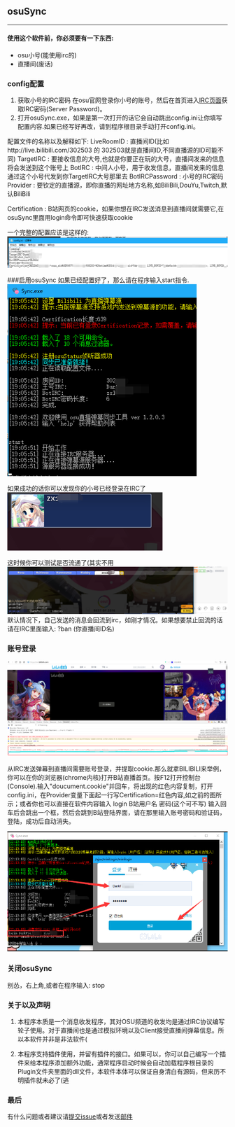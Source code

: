 ## osuSync 
----------------------------------
#### 使用这个软件前，你必须要有一下东西:<br>
*  osu小号(能使用irc的) <br>
*  直播间(废话) <br>


### config配置
1.	获取小号的IRC密码 
在osu官网登录你小号的账号，然后在首页进入[IRC页面](https://osu.ppy.sh/p/irc)获取IRC密码(Server Password)。
2. 打开osuSync.exe，如果是第一次打开的话它会自动跳出config.ini让你填写配置内容.如果已经写好再改，请到程序根目录手动打开config.ini。

配置文件的名称以及解释如下:
LiveRoomID : 直播间ID(比如http://live.bilibili.com/302503 的 302503就是直播间ID,不同直播源的ID可能不同)
TargetIRC : 要接收信息的大号,也就是你要正在玩的大号，直播间发来的信息将会发送到这个账号上
BotIRC : 中间人小号，用于收发信息，直播间发来的信息通过这个小号代发到你TargetIRC大号那里去
BotIRCPassword : 小号的IRC密码
Provider :  要钦定的直播源，即你直播的网址地方名称,如BiliBili,DouYu,Twitch,默认BiliBili

Certification : B站网页的cookie，如果你想在IRC发送消息到直播间就需要它,在osuSync里面用login命令即可快速获取cookie

一个完整的配置应该是这样的:
![Example](images/a.png)

###启用osuSync
如果已经配置好了，那么请在程序输入start指令.
![start](images/b.png)

如果成功的话你可以发现你的小号已经登录在IRC了
![success](images/c.png)

这时候你可以测试是否流通了(其实不用
![test](images/d.png)
默认情况下，自己发送的消息会回流到irc，如刚才情况。如果想要禁止回流的话请在IRC里面输入:
?ban (你直播间ID名)

### 账号登录
![cookies](images/e.png)

从IRC发送弹幕到直播间需要账号登录，并提取cookie.那么就拿BILIBILI来举例，你可以在你的浏览器(chrome内核)打开B站直播首页。按F12打开控制台(Console).输入"doucument.cookie"并回车，将出现的红色内容复制，打开config.ini，在Provider变量下面起一行写Certification=红色内容,如之前的图所示；或者你也可以直接在软件内容输入
login B站用户名 密码(这个可不写)
输入回车后会跳出一个框，然后会跳到B站登陆界面，请在那里输入账号密码和验证码，登陆，成功后自动消失。

![login bilibili](images/f.png)


### 关闭osuSync
别怂，右上角,或者在程序输入:
stop

### 关于以及声明
1.	本程序本质是一个消息收发程序，其对OSU频道的收发均是通过IRC协议编写轮子使用。对于直播间也是通过模拟环境以及Client接受直播间弹幕信息。所以本软件并非是非法软件(

2.	本程序支持插件使用，并留有插件的接口。如果可以，你可以自己编写一个插件来给本程序添加额外功能，通常程序启动时候会自动加载程序根目录的Plugin文件夹里面的dll文件，本软件本体可以保证自身清白有源码，但来历不明插件就未必了(逃



### 最后
有什么问题或者建议请[提交issue](http://git.oschina.net/remilia/osuSync/issues)或者发送[邮件](mailto:mikirasora0409@126.com)
